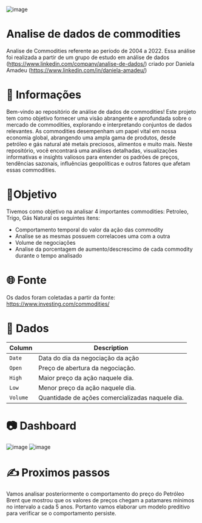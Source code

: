 ![image](https://github.com/LerinaMM/commodities/assets/83770121/d0e6e6d3-8b85-4b5f-ad7a-3003c36bf376)
# Analise de dados de commodities

Analise de Commodities referente ao período de 2004 a 2022. Essa análise foi realizada a partir de um grupo de estudo em análise de dados (https://www.linkedin.com/company/analise-de-dados/) criado por Daniela Amadeu (https://www.linkedin.com/in/daniela-amadeu/)

# 📖 Informações

Bem-vindo ao repositório de análise de dados de commodities! Este projeto tem como objetivo fornecer uma visão abrangente e aprofundada sobre o mercado de commodities, explorando e interpretando conjuntos de dados relevantes. As commodities desempenham um papel vital em nossa economia global, abrangendo uma ampla gama de produtos, desde petróleo e gás natural até metais preciosos, alimentos e muito mais. Neste repositório, você encontrará uma análises detalhadas, visualizações informativas e insights valiosos para entender os padrões de preços, tendências sazonais, influências geopolíticas e outros fatores que afetam essas commodities.

# 🎯Objetivo 

Tivemos como objetivo na analisar 4 importantes commodities: Petroleo, Trigo, Gás Natural os seguintes itens:

- Comportamento temporal do valor da ação das commodity
- Analise se as mesmas possuem correlacoes uma com a outra
- Volume de negociações
- Analise da porcentagem de aumento/descrescimo de cada commodity durante o tempo analisado

# 🌐 Fonte

Os dados foram coletadas a partir da fonte: https://www.investing.com/commodities/

# 💾 Dados

| Column     | Description              |
|------------|--------------------------|
| `Date` | Data do dia da negociação da ação |
| `Open` | Preço de abertura da negociação. |
| `High` | Maior preço da ação naquele dia. |
| `Low` | Menor preço da ação naquele dia. |
| `Volume` | Quantidade de ações comercializadas naquele dia. |

# 📷 Dashboard
![image](https://github.com/LerinaMM/commodities/assets/83770121/8fd08733-b4a3-4a88-9a51-7b55d8bef50b)
![image](https://github.com/LerinaMM/commodities/assets/83770121/c8a362e8-8d5e-4ab5-8db6-f9e9c3f210da)

# ✍️ Proximos passos

Vamos analisar posteriormente o comportamento do preço do Petróleo Brent que mostrou que os valores de preços chegam a patamares mínimos no intervalo a cada 5 anos. Portanto vamos elaborar um modelo preditivo para verificar se o comportamento persiste.




